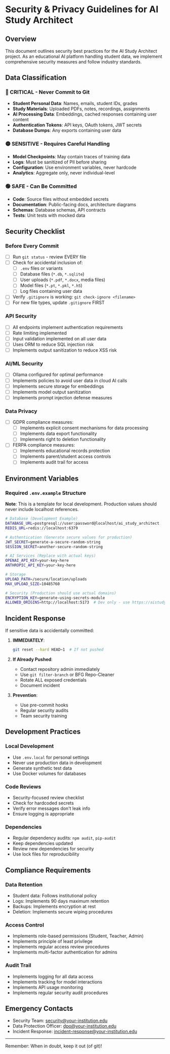 # Security & Privacy Guidelines for AI Study Architect

## Overview

This document outlines security best practices for the AI Study Architect project. As an educational AI platform handling student data, we implement comprehensive security measures and follow industry standards.

## Data Classification

### 🔴 CRITICAL - Never Commit to Git
- **Student Personal Data**: Names, emails, student IDs, grades
- **Study Materials**: Uploaded PDFs, notes, recordings, assignments
- **AI Processing Data**: Embeddings, cached responses containing user content
- **Authentication Tokens**: API keys, OAuth tokens, JWT secrets
- **Database Dumps**: Any exports containing user data

### 🟡 SENSITIVE - Requires Careful Handling
- **Model Checkpoints**: May contain traces of training data
- **Logs**: Must be sanitized of PII before sharing
- **Configuration**: Use environment variables, never hardcode
- **Analytics**: Aggregate only, never individual-level

### 🟢 SAFE - Can Be Committed
- **Code**: Source files without embedded secrets
- **Documentation**: Public-facing docs, architecture diagrams
- **Schemas**: Database schemas, API contracts
- **Tests**: Unit tests with mocked data

## Security Checklist

### Before Every Commit
- [ ] Run `git status` - review EVERY file
- [ ] Check for accidental inclusion of:
  - [ ] `.env` files or variants
  - [ ] Database files (`*.db`, `*.sqlite`)
  - [ ] User uploads (`*.pdf`, `*.docx`, media files)
  - [ ] Model files (`*.pt`, `*.pkl`, `*.h5`)
  - [ ] Log files containing user data
- [ ] Verify `.gitignore` is working: `git check-ignore <filename>`
- [ ] For new file types, update `.gitignore` FIRST

### API Security
- [ ] All endpoints implement authentication requirements
- [ ] Rate limiting implemented
- [ ] Input validation implemented on all user data
- [ ] Uses ORM to reduce SQL injection risk
- [ ] Implements output sanitization to reduce XSS risk

### AI/ML Security
- [ ] Ollama configured for optimal performance
- [ ] Implements policies to avoid user data in cloud AI calls
- [ ] Implements secure storage for embeddings
- [ ] Implements model output sanitization
- [ ] Implements prompt injection defense measures

### Data Privacy
- [ ] GDPR compliance measures:
  - [ ] Implements explicit consent mechanisms for data processing
  - [ ] Implements data export functionality
  - [ ] Implements right to deletion functionality
- [ ] FERPA compliance measures:
  - [ ] Implements educational records protection
  - [ ] Implements parent/student access controls
  - [ ] Implements audit trail for access

## Environment Variables

### Required `.env.example` Structure

**Note**: This is a template for local development. Production values should never include localhost references.

```bash
# Database (Development Example)
DATABASE_URL=postgresql://user:password@localhost/ai_study_architect
REDIS_URL=redis://localhost:6379

# Authentication (Generate secure values for production)
JWT_SECRET=generate-a-secure-random-string
SESSION_SECRET=another-secure-random-string

# AI Services (Replace with actual keys)
OPENAI_API_KEY=your-key-here
ANTHROPIC_API_KEY=your-key-here

# Storage
UPLOAD_PATH=/secure/location/uploads
MAX_UPLOAD_SIZE=10485760

# Security (Production should use actual domains)
ENCRYPTION_KEY=generate-using-secrets-module
ALLOWED_ORIGINS=http://localhost:5173  # Dev only - use https://aistudyarchitect.com in production
```

## Incident Response

If sensitive data is accidentally committed:

1. **IMMEDIATELY**:
   ```bash
   git reset --hard HEAD~1  # If not pushed
   ```

2. **If Already Pushed**:
   - Contact repository admin immediately
   - Use `git filter-branch` or BFG Repo-Cleaner
   - Rotate ALL exposed credentials
   - Document incident

3. **Prevention**:
   - Use pre-commit hooks
   - Regular security audits
   - Team security training

## Development Practices

### Local Development
- Use `.env.local` for personal settings
- Never use production data in development
- Generate synthetic test data
- Use Docker volumes for databases

### Code Reviews
- Security-focused review checklist
- Check for hardcoded secrets
- Verify error messages don't leak info
- Ensure logging is appropriate

### Dependencies
- Regular dependency audits: `npm audit`, `pip-audit`
- Keep dependencies updated
- Review new dependencies for security
- Use lock files for reproducibility

## Compliance Requirements

### Data Retention
- Student data: Follows institutional policy
- Logs: Implements 90 days maximum retention
- Backups: Implements encryption at rest
- Deletion: Implements secure wiping procedures

### Access Control
- Implements role-based permissions (Student, Teacher, Admin)
- Implements principle of least privilege
- Implements regular access review procedures
- Implements multi-factor authentication for admins

### Audit Trail
- Implements logging for all data access
- Implements tracking for model interactions
- Implements API usage monitoring
- Implements regular security audit procedures

## Emergency Contacts

- Security Team: security@your-institution.edu
- Data Protection Officer: dpo@your-institution.edu
- Incident Response: incident-response@your-institution.edu

---

Remember: When in doubt, keep it out (of git)!